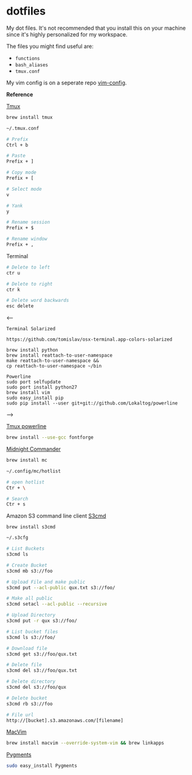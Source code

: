 # dotfiles

My dot files. It's not recommended that you install this on your machine since it's highly personalized for my workspace.

The files you might find useful are:

- `functions`
- `bash_aliases`
- `tmux.conf`

My vim config is on a seperate repo [vim-config](https://github.com/miguelmota/vim-config).

**Reference**

[Tmux](http://tmux.sourceforge.net/)

```bash
brew install tmux
```

```bash
~/.tmux.conf

# Prefix
Ctrl + b

# Paste
Prefix + ]

# Copy mode
Prefix + [

# Select mode
v

# Yank
y

# Rename session
Prefix + $

# Rename window
Prefix + ,
```

Terminal

```bash
# Delete to left
ctr u

# Delete to right
ctr k

# Delete word backwards
esc delete
```

<--
```
Terminal Solarized

https://github.com/tomislav/osx-terminal.app-colors-solarized

brew install python
brew install reattach-to-user-namespace
make reattach-to-user-namespace &&
cp reattach-to-user-namespace ~/bin

Powerline
sudo port selfupdate
sudo port install python27
brew install vim
sudo easy_install pip
sudo pip install --user git+git://github.com/Lokaltog/powerline
```
-->


[Tmux powerline](https://github.com/erikw/tmux-powerline)

```bash
brew install --use-gcc fontforge
 ```

[Midnight Commander](https://www.midnight-commander.org/)

```bash
brew install mc
```

```bash
~/.config/mc/hotlist

# open hotlist
Ctr + \

# Search
Ctr + s
```


Amazon S3 command line client [S3cmd](http://s3tools.org/s3cmd)

```
brew install s3cmd
```

```bash
~/.s3cfg

# List Buckets
s3cmd ls

# Create Bucket
s3cmd mb s3://foo

# Upload File and make public
s3cmd put --acl-public qux.txt s3://foo/

# Make all public
s3cmd setacl --acl-public --recursive

# Upload Directory
s3cmd put -r qux s3://foo/

# List bucket files
s3cmd ls s3://foo/

# Download file
s3cmd get s3://foo/qux.txt

# Delete file
s3cmd del s3://foo/qux.txt

# Delete directory
s3cmd del s3://foo/qux

# Delete bucket
s3cmd rb s3://foo

# File url
http://[bucket].s3.amazonaws.com/[filename]
```

[MacVim](https://code.google.com/p/macvim/)

```bash
brew install macvim --override-system-vim && brew linkapps
```

[Pygments](http://pygments.org/)

```bash
sudo easy_install Pygments
```